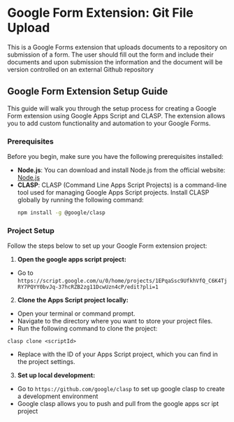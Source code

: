 # Google Form Extension: Git File Upload

This is a Google Forms extension that uploads documents to a repository on submission of a form. The user should fill out the form and include their documents and upon submission the information and the document will be version controlled on an external Github repository

## Google Form Extension Setup Guide

This guide will walk you through the setup process for creating a Google Form extension using Google Apps Script and CLASP. The extension allows you to add custom functionality and automation to your Google Forms.

### Prerequisites

Before you begin, make sure you have the following prerequisites installed:

- **Node.js**: You can download and install Node.js from the official website: [Node.js](https://nodejs.org)
- **CLASP**: CLASP (Command Line Apps Script Projects) is a command-line tool used for managing Google Apps Script projects. Install CLASP globally by running the following command:
  ```bash
  npm install -g @google/clasp
  ```
  
### Project Setup
Follow the steps below to set up your Google Form extension project:

1. **Open the google apps script project:**

- Go to `https://script.google.com/u/0/home/projects/1EPqaSsc9UfkhVfQ_C6K4TjRY7PQYY0bvJq-37hcRZB2zg11DcwUzn4cP/edit?pli=1`

2. **Clone the Apps Script project locally:**

- Open your terminal or command prompt.
- Navigate to the directory where you want to store your project files.
- Run the following command to clone the project:
```
clasp clone <scriptId>
```
- Replace <scriptId> with the ID of your Apps Script project, which you can find in the project settings.

3. **Set up local development:**

- Go to `https://github.com/google/clasp` to set up google clasp to create a development environment
- Google clasp allows you to push and pull from the google apps scr ipt project
